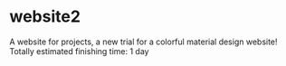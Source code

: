 # website2
A website for projects, a new trial for a colorful material design website!
Totally estimated finishing time: 1 day
